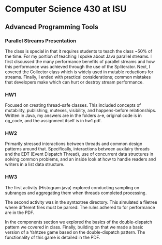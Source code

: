 # Computer Science 430 at ISU
## Advanced Programming Tools

### Parallel Streams Presentation
The class is special in that it requires students to teach the class ~50% of the time. For my portion of teaching I spoke about
Java parallel streams. I first discussed the many performance benefits of parallel streams and how this performance was achieved through the use of the Spliterator. Next, I covered the Collector class which is widely used in mutable reductions for streams. Finally, I ended with practical considerations; common mistakes that developers make which can hurt or destroy stream performance.

### HW1

Focused on creating thread-safe classes. This included concepts of mutability, publishing, mutexes, visibility, 
and happens-before relationships. Written in Java, my answers are in the folders a-e, original code is in og_code, and 
the assignment itself is in hw1.pdf.

### HW2

Primarily stressed interactions between threads and common design patterns around that. Specifically, interactions between
auxilairy threads and the EDT (Event Dispatch Thread), use of concurrent data structures in solving common problems, and
an inside look at how to handle readers and writers in a list data structure.

### HW3

The first activity (Histogram.java) explored conducting sampling on subranges and aggregating them when threads completed processing.

The second activity was in the syntaxtree directory. This simulated a filetree where different files must be parsed. The rules adhered to for performance are in the PDF.

In the components section we explored the basics of the double-dispatch pattern we covered in class. Finally, building on that we made a basic version of a Yahtzee game based on the double-dispatch pattern. The functionality of this game is detailed in the PDF.
